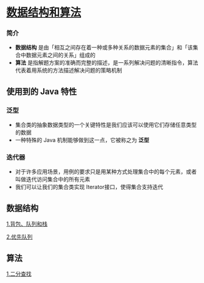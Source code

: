 [数据结构和算法](https://github.com/ChinesePowerful/algorithm)
=======

### 简介
- **数据结构** 是由「相互之间存在着一种或多种关系的数据元素的集合」和「该集合中数据元素之间的关系」组成的
- **算法** 是指解题方案的准确而完整的描述，是一系列解决问题的清晰指令，算法代表着用系统的方法描述解决问题的策略机制

## 使用到的 Java 特性

### 泛型
- 集合类的抽象数据类型的一个关键特性是我们应该可以使用它们存储任意类型的数据
- 一种特殊的 Java 机制能够做到这一点，它被称之为 **泛型**

### 迭代器
- 对于许多应用场景，用例的要求只是用某种方式处理集合中的每个元素，或者叫做迭代访问集合中的所有元素
- 我们可以让我们的集合类实现 Iterator接口，使得集合支持迭代


## 数据结构

[1.背包、队列和栈](https://github.com/ChinesePowerful/algorithm/tree/master/src/data_structure/bag_queue_stack)

[2.优先队列](https://github.com/ChinesePowerful/algorithm/tree/master/src/data_structure/priority_queue)



## 算法

[1.二分查找](https://github.com/ChinesePowerful/algorithm/tree/master/src/algorithm)


